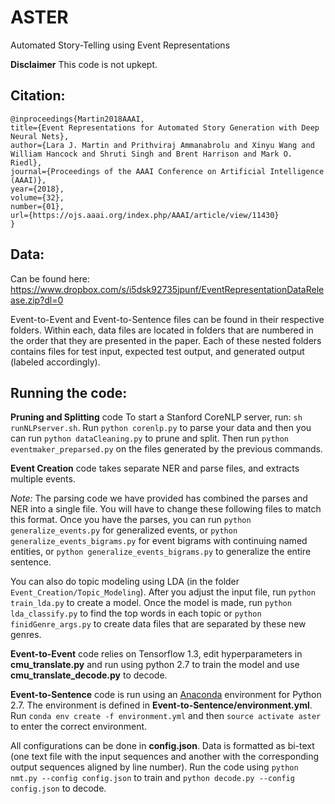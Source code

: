 # ASTER
Automated Story-Telling using Event Representations

**Disclaimer** This code is not upkept.

## Citation:
```
@inproceedings{Martin2018AAAI, 
title={Event Representations for Automated Story Generation with Deep Neural Nets}, 
author={Lara J. Martin and Prithviraj Ammanabrolu and Xinyu Wang and William Hancock and Shruti Singh and Brent Harrison and Mark O. Riedl}, 
journal={Proceedings of the AAAI Conference on Artificial Intelligence (AAAI)}, 
year={2018}, 
volume={32},
number={01},
url={https://ojs.aaai.org/index.php/AAAI/article/view/11430}
}
```

## Data:
Can be found here: https://www.dropbox.com/s/i5dsk92735jpunf/EventRepresentationDataRelease.zip?dl=0

Event-to-Event and Event-to-Sentence files can be found in their respective folders. Within each, data files are located in folders that are numbered in the order that they are presented in the paper. Each of these nested folders contains files for test input, expected test output, and generated output (labeled accordingly).

## Running the code:
**Pruning and Splitting** code
To start a Stanford CoreNLP server, run: `sh runNLPserver.sh`. Run `python corenlp.py` to parse your data and then you can run `python dataCleaning.py` to prune and split. Then run `python eventmaker_preparsed.py` on the files generated by the previous commands.

**Event Creation** code takes separate NER and parse files, and extracts multiple events.

*Note:* The parsing code we have provided has combined the parses and NER into a single file. You will have to change these following files to match this format.
Once you have the parses, you can run `python generalize_events.py` for generalized events, or `python generalize_events_bigrams.py` for event bigrams with continuing named entities, or `python generalize_events_bigrams.py` to generalize the entire sentence.

You can also do topic modeling using LDA (in the folder `Event_Creation/Topic_Modeling`). After you adjust the input file, run `python train_lda.py` to create a model. Once the model is made, run `python lda_classify.py` to find the top words in each topic or `python finidGenre_args.py` to create data files that are separated by these new genres.

**Event-to-Event** code relies on Tensorflow 1.3, edit hyperparameters in **cmu_translate.py** and run using python 2.7 to train the model and use **cmu_translate_decode.py** to decode.


**Event-to-Sentence** code is run using an [Anaconda](https://www.anaconda.com/download/#linux "Anaconda 2") environment for Python 2.7. The environment is defined in **Event-to-Sentence/environment.yml**. Run `conda env create -f environment.yml` and then `source activate aster` to enter the correct environment.

All configurations can be done in **config.json**. Data is formatted as bi-text (one text file with the input sequences and another with the corresponding output sequences aligned by line number). Run the code using `python nmt.py --config config.json` to train and `python decode.py --config config.json` to decode.
